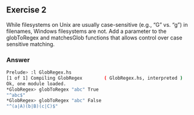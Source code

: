 ## Exercise 2

While filesystems on Unix are usually case-sensitive (e.g., “G” vs. “g”) in filenames, Windows filesystems are not. Add a parameter to the globToRegex and matchesGlob functions that allows control over case sensitive matching.

### Answer

```bash
Prelude> :l GlobRegex.hs 
[1 of 1] Compiling GlobRegex        ( GlobRegex.hs, interpreted )
Ok, one module loaded.
*GlobRegex> globToRegex "abc" True
"^abc$"
*GlobRegex> globToRegex "abc" False
"^(a|A)(b|B)(c|C)$"
```
